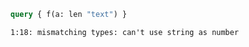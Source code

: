 ```graphql
query { f(a: len "text") }
```

```
1:18: mismatching types: can't use string as number
```